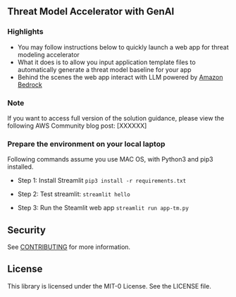 ## Threat Model Accelerator with GenAI

### Highlights

* You may follow instructions below to quickly launch a web app for threat modeling accelerator
* What it does is to allow you input application template files to automatically generate a threat model baseline for your app
* Behind the scenes the web app interact with LLM powered by [Amazon Bedrock](https://aws.amazon.com/bedrock/)

### Note

If you want to access full version of the solution guidance, please view the following AWS Community blog post:
[XXXXXX]

### Prepare the environment on your local laptop 

Following commands assume you use MAC OS, with Python3 and pip3 installed.

* Step 1: Install Streamlit
`pip3 install -r requirements.txt`

* Step 2: Test streamlit:
`streamlit hello`

* Step 3: Run the Steamlit web app
`streamlit run app-tm.py`

## Security

See [CONTRIBUTING](CONTRIBUTING.md#security-issue-notifications) for more information.

## License

This library is licensed under the MIT-0 License. See the LICENSE file.

